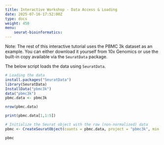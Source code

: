 ```yaml
---
title: Interactive Workshop - Data Access & Loading
date: 2025-07-16-17:52:00Z
type: docs 
weight: 450
menu: 
    seurat-bioinformatics:
---
```


Note: The rest of this interactive tutorial uses the PBMC 3k dataset as an example. You can either download it yourself from 10x Genomics or use the built-in copy available via the `SeuratData` package.

The below script loads the data using `SeuratData`. 

```r
# Loading the data
install.packages("SeuratData")
library(SeuratData)
InstallData("pbmc3k")
data("pbmc3k")
pbmc.data <- pbmc3k

nrow(pbmc.data)

print(pbmc.data[1,1:5])

# Initialize the Seurat object with the raw (non-normalized) data
pbmc <- CreateSeuratObject(counts = pbmc.data, project = "pbmc3k", min.cells = 3, min.features = 200)

pbmc
```
